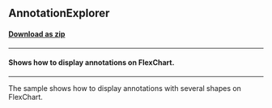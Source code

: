 ## AnnotationExplorer
#### [Download as zip](https://downgit.github.io/#/home?url=https://github.com/GrapeCity/ComponentOne-WPF-Samples/tree/master/NET_4.5.2/C1.WPF.FlexChart/CS/AnnotationExplorer)
____
#### Shows how to display annotations on FlexChart.
____
The sample shows how to display annotations with several shapes on FlexChart.
